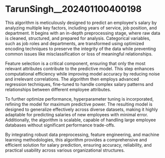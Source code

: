 # TarunSingh__202401100400198
This algorithm is meticulously designed to predict an employee's salary by analyzing multiple key factors, including years of service, job position, and department. It begins with an in-depth preprocessing stage, where raw data is cleaned, structured, and prepared for analysis. Categorical variables, such as job roles and departments, are transformed using optimized encoding techniques to preserve the integrity of the data while preventing common issues like misclassification or loss of meaningful relationships.

Feature selection is a critical component, ensuring that only the most relevant attributes contribute to the predictive model. This step enhances computational efficiency while improving model accuracy by reducing noise and irrelevant correlations. The algorithm then employs advanced regression techniques, fine-tuned to handle complex salary patterns and relationships between different employee attributes.

To further optimize performance, hyperparameter tuning is incorporated, refining the model for maximum predictive power. The resulting model is designed to generalize effectively across diverse datasets, making it highly adaptable for predicting salaries of new employees with minimal error. Additionally, the algorithm is scalable, capable of handling large employee databases without significant performance trade-offs.

By integrating robust data preprocessing, feature engineering, and machine learning methodologies, this algorithm provides a comprehensive and efficient solution for salary prediction, ensuring accuracy, reliability, and practical usability across various organizational structures.
